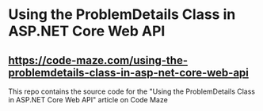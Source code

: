 # Using the ProblemDetails Class in ASP.NET Core Web API
## https://code-maze.com/using-the-problemdetails-class-in-asp-net-core-web-api
This repo contains the source code for the "Using the ProblemDetails Class in ASP.NET Core Web API" article on Code Maze
